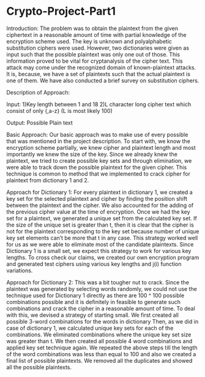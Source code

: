 # Crypto-Project-Part1

Introduction: 
The problem was to obtain the plaintext from the given ciphertext in a reasonable amount of time with partial knowledge of the encryption scheme used. The key is unknown and polyalphabetic substitution ciphers were used. However, two dictionaries were given as input such that the possible plaintext was only one out of those. This information proved to be vital for cryptanalysis of the cipher text.
This attack may come under the recognized domain of known-plaintext attacks. It is, because, we have a set of plaintexts such that the actual plaintext is one of them. We have also conducted a brief survey on substitution ciphers.


Description of Approach: 

Input:
1)Key length between 1 and 18
2)L character long cipher text which consist of only {<space>,a-z} (L is most likely 100)


Output:
Possible Plain text

Basic Approach:
Our basic approach was to make use of every possible that was mentioned in the project description. To start with, we know the encryption scheme partially, we knew cipher and plaintext length and most importantly we knew the size of the key. Since we already knew the plaintext, we tried to create possible key sets and through elimination, we were able to track down the possible plaintext for the given cipher. This technique is common to method that we implemented to crack cipher for plaintext from dictionary 1 and 2.


Approach for Dictionary 1:
For every plaintext in dictionary 1, we created a key set for the selected plaintext and cipher by finding the position shift between the plaintext and the cipher. We also accounted for the adding of the previous cipher value at the time of encryption.
Once we had the key set for a plaintext, we generated a unique set from the calculated key set. If the size of the unique set is greater than t, then it is clear that the cipher is not for the plaintext corresponding to the key set because number of unique key set elements can’t be more that t in any case.
This strategy worked well for us as we were able to eliminate most of the candidate plaintexts. Since Dictionary 1 is a small set, we expect this strategy to work for various key lengths. To cross check our claims, we created our own encryption program and generated test ciphers using various key lengths and j(i) function variations.



Approach for Dictionary 2:
This was a bit tougher nut to crack. Since the plaintext was generated by selecting words randomly, we could not use the technique used for Dictionary 1 directly as there are 100 ^ 100 possible combinations possible and it is definitely in feasible to generate such combinations and crack the cipher in a reasonable amount of time.
To deal with this, we devised a strategy of starting small. We first created all possible 3-word combinations for the words in dictionary Then, as we did in case of dictionary 1, we calculated unique key sets for each of the combinations. We eliminated combinations where the unique key set size was greater than t. We then created all possible 4 word combinations and applied key set technique again.
We repeated the above steps till the length of the word combinations was less than equal to 100 and also we created a final list of possible plaintexts. We removed all the duplicates and showed all the possible plaintexts.
